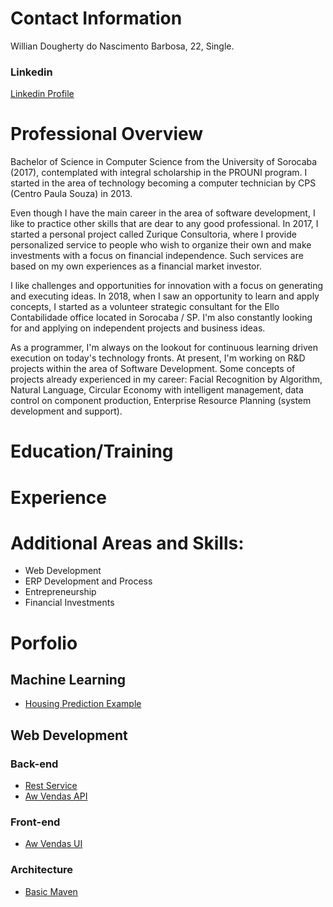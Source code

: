 # Contact Information
Willian Dougherty do Nascimento Barbosa, 22, Single.

### **Linkedin**
[Linkedin Profile](https://www.linkedin.com/in/willian-dougherty-n-barbosa-245198b0/)

# Professional Overview
  Bachelor of Science in Computer Science from the University of Sorocaba (2017), contemplated with integral scholarship in the PROUNI program. I started in the area of ​​technology becoming a computer technician by CPS (Centro Paula Souza) in 2013.

  Even though I have the main career in the area of ​​software development, I like to practice other skills that are dear to any good professional. In 2017, I started a personal project called Zurique Consultoria, where I provide personalized service to people who wish to organize their own and make investments with a focus on financial independence. Such services are based on my own experiences as a financial market investor.

  I like challenges and opportunities for innovation with a focus on generating and executing ideas. In 2018, when I saw an opportunity to learn and apply concepts, I started as a volunteer strategic consultant for the Ello Contabilidade office located in Sorocaba / SP. I'm also constantly looking for and applying on independent projects and business ideas.

  As a programmer, I'm always on the lookout for continuous learning driven execution on today's technology fronts. At present, I'm working on R&D projects within the area of ​​Software Development. Some concepts of projects already experienced in my career: Facial Recognition by Algorithm, Natural Language, Circular Economy with intelligent management, data control on component production, Enterprise Resource Planning (system development and support).

# Education/Training

# Experience

# Additional Areas and Skills:
* Web Development
* ERP Development and Process
* Entrepreneurship
* Financial Investments

# Porfolio

## Machine Learning
* [Housing Prediction Example](https://github.com/devwdougherty/housing-prediction-example)
   
## Web Development
  
### Back-end
* [Rest Service](https://github.com/devwdougherty/gsrestservice)
* [Aw Vendas API](https://github.com/devwdougherty/aw-vendas-api)
  
### Front-end
* [Aw Vendas UI](https://github.com/devwdougherty/aw-vendas-ui)
  
### Architecture 
* [Basic Maven](https://github.com/devwdougherty/mavenfirst)
  




